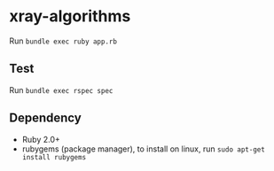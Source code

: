 # xray-algorithms
 Run `bundle exec ruby app.rb`

## Test
Run `bundle exec rspec spec`

## Dependency
  - Ruby 2.0+
  - rubygems (package manager), to install on linux, run `sudo apt-get
    install rubygems`
